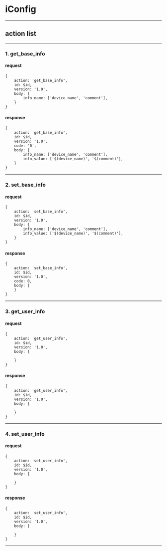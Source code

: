 # iConfig
---
## action list
---
### 1. get_base_info
#### request
    {
        action: 'get_base_info',
        id: $id,
        version: '1.0',
        body: {
            info_name: ['device_name', 'comment'],
        }
    }
#### response
    {
        action: 'get_base_info',
        id: $id,
        version: '1.0',
		code: '0',
        body: {
            info_name: ['device_name', 'comment'],
			info_value: ['$(device_name)', '$(comment)'],
        }
    }
---
### 2. set_base_info
#### request
    {
		action: 'set_base_info',
        id: $id,
        version: '1.0',
        body: {
			info_name: ['device_name', 'comment'],
			info_value: ['$(device_name)', '$(comment)'],
		}
    }
#### response
    {
		action: 'set_base_info',
        id: $id,
        version: '1.0',
		code: 0,
        body: {
		}
    }
---
### 3. get_user_info
#### request
    {
		action: 'get_user_info',
        id: $id,
        version: '1.0',
        body: {
			  
		}
    }
#### response
    {
		action: 'get_user_info',
        id: $id,
        version: '1.0',
        body: {
			  
		}
    }
---
### 4. set_user_info
#### request
    {
		action: 'set_user_info',
        id: $id,
        version: '1.0',
        body: {
			  
		}
    }
#### response
    {
		action: 'set_user_info',
        id: $id,
        version: '1.0',
        body: {
			  
		}
    }
---
